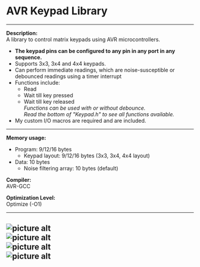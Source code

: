 # AVR Keypad Library  

---

**Description:**  
A library to control matrix keypads using AVR microcontrollers.  
+ **The keypad pins can be configured to any pin in any port in any sequence.**  
+ Supports 3x3, 3x4 and 4x4 keypads.  
+ Can perform immediate readings, which are noise-susceptible or debounced readings using a timer interrupt
+ Functions include:  
  + Read 
  + Wait till key pressed  
  + Wait till key released  
   _Functions can be used with or without debounce._  
   _Read the bottom of "Keypad.h" to see all functions available._  
+ My custom I/O macros are required and are included.  

---  

**Memory usage:**  
+ Program: 9/12/16 bytes  
  + Keypad layout: 9/12/16 bytes (3x3, 3x4, 4x4 layout)  
+ Data: 10 bytes  
  + Noise filtering array: 10 bytes (default)  

**Compiler:**  
AVR-GCC  
  
**Optimization Level:**  
Optimize (-O1)  
  
--- 
  
![picture alt](https://raw.githubusercontent.com/efthymios-ks/AVR-Keypad-Library/master/Images/Demonstration.png)  
![picture alt](https://raw.githubusercontent.com/efthymios-ks/AVR-Keypad-Library/master/Images/Pinout.png)  
![picture alt](https://raw.githubusercontent.com/efthymios-ks/AVR-Keypad-Library/master/Images/Mapping.png)  
![picture alt](https://raw.githubusercontent.com/efthymios-ks/AVR-Keypad-Library/master/Images/Key%20Codes.png)  
--- 
